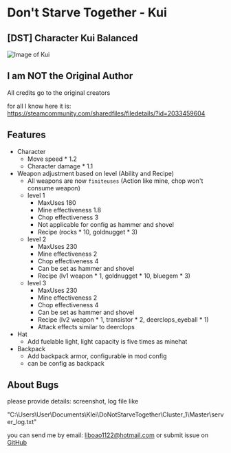 # Don't Starve Together - Kui

## [DST] Character Kui Balanced

![Image of Kui](https://steamuserimages-a.akamaihd.net/ugc/793137290690792151/CF3EA032D5AFDCBCABA48652A393D22672A55071/)

## I am NOT the Original Author

All credits go to the original creators

for all I know here it is: https://steamcommunity.com/sharedfiles/filedetails/?id=2033459604

## Features

* Character
  - Move speed * 1.2
  - Character damage * 1.1
* Weapon adjustment based on level (Ability and Recipe)
  - All weapons are now `finiteuses` (Action like mine, chop won't consume weapon)
  - level 1
      - MaxUses 180
      - Mine effectiveness 1.8
      - Chop effectiveness 3
      - Not applicable for config as hammer and shovel
      - Recipe (rocks * 10, goldnugget * 3)
  - level 2
      - MaxUses 230
      - Mine effectiveness 2
      - Chop effectiveness 4
      - Can be set as hammer and shovel
      - Recipe (lv1 weapon * 1, goldnugget * 10, bluegem * 3)
   - level 3
      - MaxUses 230
      - Mine effectiveness 2
      - Chop effectiveness 4
      - Can be set as hammer and shovel
      - Recipe (lv2 weapon * 1, transistor * 2, deerclops_eyeball * 1)
      - Attack effects similar to deerclops
* Hat
  - Add fuelable light, light capacity is five times as minehat
* Backpack 
  - Add backpack armor, configurable in mod config
  - can be config as backpack

## About Bugs

please provide details: screenshot, log file like

"C:\Users\User\Documents\Klei\DoNotStarveTogether\Cluster_1\Master\server_log.txt"

you can send me by email: liboao1122@hotmail.com
or submit issue on [GitHub](https://github.com/boaol/dst_character_kui)
